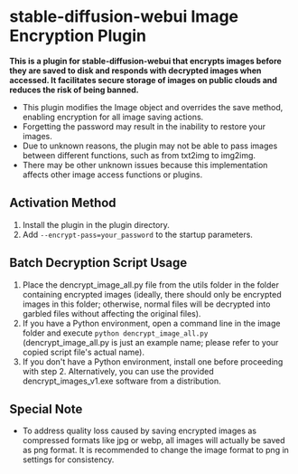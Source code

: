 # stable-diffusion-webui Image Encryption Plugin

**This is a plugin for stable-diffusion-webui that encrypts images before they are saved to disk and responds with decrypted images when accessed. It facilitates secure storage of images on public clouds and reduces the risk of being banned.**

- This plugin modifies the Image object and overrides the save method, enabling encryption for all image saving actions.
- Forgetting the password may result in the inability to restore your images.
- Due to unknown reasons, the plugin may not be able to pass images between different functions, such as from txt2img to img2img.
- There may be other unknown issues because this implementation affects other image access functions or plugins.

## Activation Method

1. Install the plugin in the plugin directory.
2. Add ```--encrypt-pass=your_password``` to the startup parameters.

## Batch Decryption Script Usage

1. Place the dencrypt_image_all.py file from the utils folder in the folder containing encrypted images (ideally, there should only be encrypted images in this folder; otherwise, normal files will be decrypted into garbled files without affecting the original files).
2. If you have a Python environment, open a command line in the image folder and execute ```python dencrypt_image_all.py``` (dencrypt_image_all.py is just an example name; please refer to your copied script file's actual name).
3. If you don't have a Python environment, install one before proceeding with step 2. Alternatively, you can use the provided dencrypt_images_v1.exe software from a distribution.

## Special Note

- To address quality loss caused by saving encrypted images as compressed formats like jpg or webp, all images will actually be saved as png format. It is recommended to change the image format to png in settings for consistency.